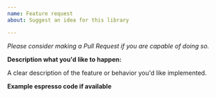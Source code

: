 ```yaml
---
name: Feature request
about: Suggest an idea for this library

---
```


*Please consider making a Pull Request if you are capable of doing so.*

**Description what you'd like to happen:**

A clear description of the feature or behavior you'd like implemented.

**Example espresso code if available**

```

